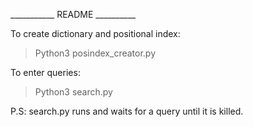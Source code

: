 ___________ README __________

To create dictionary and positional index:

> Python3 posindex_creator.py

To enter queries:

> Python3 search.py

P.S: search.py runs and waits for a query until it is killed.
